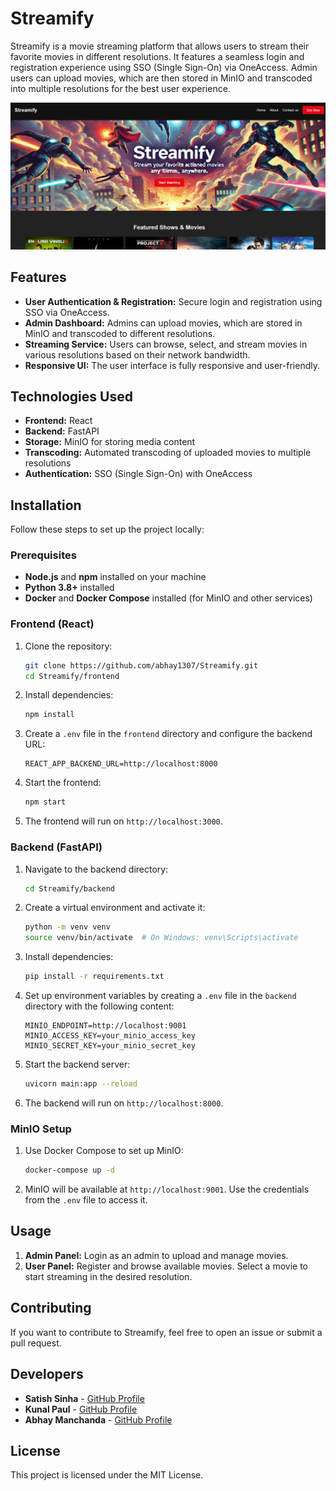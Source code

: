 # Streamify

Streamify is a movie streaming platform that allows users to stream their favorite movies in different resolutions. It features a seamless login and registration experience using SSO (Single Sign-On) via OneAccess. Admin users can upload movies, which are then stored in MinIO and transcoded into multiple resolutions for the best user experience.

![Streamify Homepage](./image.png)

## Features

- **User Authentication & Registration:** Secure login and registration using SSO via OneAccess.
- **Admin Dashboard:** Admins can upload movies, which are stored in MinIO and transcoded to different resolutions.
- **Streaming Service:** Users can browse, select, and stream movies in various resolutions based on their network bandwidth.
- **Responsive UI:** The user interface is fully responsive and user-friendly.

## Technologies Used

- **Frontend:** React
- **Backend:** FastAPI
- **Storage:** MinIO for storing media content
- **Transcoding:** Automated transcoding of uploaded movies to multiple resolutions
- **Authentication:** SSO (Single Sign-On) with OneAccess

## Installation

Follow these steps to set up the project locally:

### Prerequisites

- **Node.js** and **npm** installed on your machine
- **Python 3.8+** installed
- **Docker** and **Docker Compose** installed (for MinIO and other services)

### Frontend (React)

1. Clone the repository:
    ```bash
    git clone https://github.com/abhay1307/Streamify.git
    cd Streamify/frontend
    ```

2. Install dependencies:
    ```bash
    npm install
    ```

3. Create a `.env` file in the `frontend` directory and configure the backend URL:
    ```env
    REACT_APP_BACKEND_URL=http://localhost:8000
    ```

4. Start the frontend:
    ```bash
    npm start
    ```

5. The frontend will run on `http://localhost:3000`.

### Backend (FastAPI)

1. Navigate to the backend directory:
    ```bash
    cd Streamify/backend
    ```

2. Create a virtual environment and activate it:
    ```bash
    python -m venv venv
    source venv/bin/activate  # On Windows: venv\Scripts\activate
    ```

3. Install dependencies:
    ```bash
    pip install -r requirements.txt
    ```

4. Set up environment variables by creating a `.env` file in the `backend` directory with the following content:
    ```env
    MINIO_ENDPOINT=http://localhost:9001
    MINIO_ACCESS_KEY=your_minio_access_key
    MINIO_SECRET_KEY=your_minio_secret_key
    ```

5. Start the backend server:
    ```bash
    uvicorn main:app --reload
    ```

6. The backend will run on `http://localhost:8000`.

### MinIO Setup

1. Use Docker Compose to set up MinIO:
    ```bash
    docker-compose up -d
    ```

2. MinIO will be available at `http://localhost:9001`. Use the credentials from the `.env` file to access it.

## Usage

1. **Admin Panel:** Login as an admin to upload and manage movies.
2. **User Panel:** Register and browse available movies. Select a movie to start streaming in the desired resolution.

## Contributing

If you want to contribute to Streamify, feel free to open an issue or submit a pull request.

## Developers

- **Satish Sinha** - [GitHub Profile](https://github.com/satishsinha)
- **Kunal Paul** - [GitHub Profile](https://github.com/kunal-paul04)
- **Abhay Manchanda** - [GitHub Profile](https://github.com/abhay1307)

## License

This project is licensed under the MIT License.
